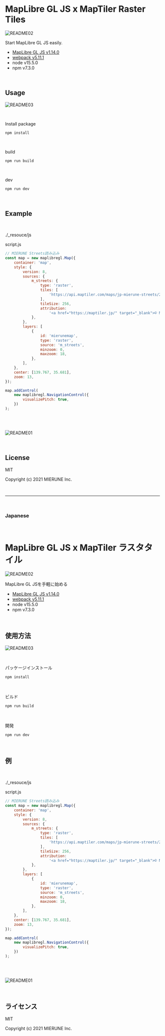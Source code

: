# MapLibre GL JS x MapTiler Raster Tiles

![README02](img/README02.png)

Start MapLibre GL JS easily.  
- [MapLibre GL JS v1.14.0](https://github.com/maplibre/maplibre-gl-js) 
- [webpack v5.11.1](https://webpack.js.org)  
- node v15.5.0
- npm v7.3.0

<br>

## Usage

![README03](img/README03.png)

<br>

Install package
```bash
npm install
```

<br>

build
```bash
npm run build
```

<br>

dev
```bash
npm run dev
```

<br>

## Example

<br>

./_resouce/js

script.js
```javascript
// MIERUNE Streets読み込み
const map = new maplibregl.Map({
    container: 'map',
    style: {
        version: 8,
        sources: {
            m_streets: {
                type: 'raster',
                tiles: [
                    'https://api.maptiler.com/maps/jp-mierune-streets/256/{z}/{x}/{y}.png?key=[APIキー]',
                ],
                tileSize: 256,
                attribution:
                    '<a href="https://maptiler.jp/" target="_blank">© MIERUNE</a> <a href="https://www.maptiler.com/copyright/" target="_blank">© MapTiler</a> <a href="https://www.openstreetmap.org/copyright" target="_blank">© OpenStreetMap contributors</a>',
            },
        },
        layers: [
            {
                id: 'mierunemap',
                type: 'raster',
                source: 'm_streets',
                minzoom: 0,
                maxzoom: 18,
            },
        ],
    },
    center: [139.767, 35.681],
    zoom: 13,
});

map.addControl(
    new maplibregl.NavigationControl({
        visualizePitch: true,
    })
);
```

<br>
<br>

![README01](img/README01.png)

<br>

## License
MIT

Copyright (c) 2021 MIERUNE Inc.

<br>

---

<br>

### Japanese

<br>

# MapLibre GL JS x MapTiler ラスタタイル

![README02](img/README02.png)

MapLibre GL JSを手軽に始める
- [MapLibre GL JS v1.14.0](https://github.com/maplibre/maplibre-gl-js) 
- [webpack v5.11.1](https://webpack.js.org)  
- node v15.5.0
- npm v7.3.0

<br>

##  使用方法

![README03](img/README03.png)

<br>

パッケージインストール

```bash
npm install
```

<br>

ビルド

```bash
npm run build
```

<br>

開発

```bash
npm run dev
```

<br>

## 例

<br>

./_resouce/js

script.js
```javascript
// MIERUNE Streets読み込み
const map = new maplibregl.Map({
    container: 'map',
    style: {
        version: 8,
        sources: {
            m_streets: {
                type: 'raster',
                tiles: [
                    'https://api.maptiler.com/maps/jp-mierune-streets/256/{z}/{x}/{y}.png?key=[APIキー]',
                ],
                tileSize: 256,
                attribution:
                    '<a href="https://maptiler.jp/" target="_blank">© MIERUNE</a> <a href="https://www.maptiler.com/copyright/" target="_blank">© MapTiler</a> <a href="https://www.openstreetmap.org/copyright" target="_blank">© OpenStreetMap contributors</a>',
            },
        },
        layers: [
            {
                id: 'mierunemap',
                type: 'raster',
                source: 'm_streets',
                minzoom: 0,
                maxzoom: 18,
            },
        ],
    },
    center: [139.767, 35.681],
    zoom: 13,
});

map.addControl(
    new maplibregl.NavigationControl({
        visualizePitch: true,
    })
);
```

<br>
<br>

![README01](img/README01.png)

<br>

## ライセンス
MIT

Copyright (c) 2021 MIERUNE Inc.

<br>
